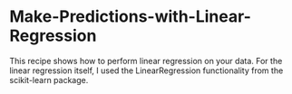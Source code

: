 # Make-Predictions-with-Linear-Regression
This recipe shows how to perform linear regression on your data. For the linear regression itself, I used the LinearRegression functionality from the scikit-learn package.
